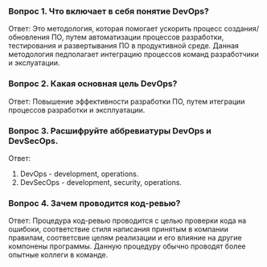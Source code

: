### Вопрос 1. Что включает в себя понятие DevOps?
Ответ: Это методология, которая помогает ускорить процесс создания/обновления ПО, путем автоматизации процессов разработки, тестирования и развертывания ПО в продуктивной среде. Данная методология педполагает интеграцию процессов команд разработчики и экслуатации.

### Вопрос 2. Какая основная цель DevOps?
Ответ: Повышение эффективности разработки ПО, путем итеграции процессов разработки и эксплуатации.

### Вопрос 3. Расшифруйте аббревиатуры DevOps и DevSecOps.
Ответ:
1. DevOps - development, operations.
2. DevSecOps - development, security, operations.

### Вопрос 4. Зачем проводится код-ревью?
Ответ: Процедура код-ревью проводится с целью проверки кода на ошибоки, соответствие стиля написания принятым в компании правилам, соответсвие целям реализации и его влияние на другие компонены программы. Данную процедуру обычно проводят более опытные коллеги в команде.
